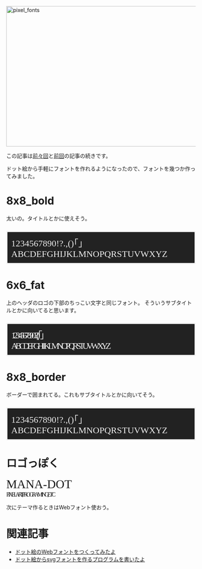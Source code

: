 <a href="http://manaten.net/wp-content/uploads/2014/02/pixel_fonts.png"><img src="http://manaten.net/wp-content/uploads/2014/02/pixel_fonts.png" alt="pixel_fonts" width="664" height="373" class="aligncenter size-full wp-image-906" /></a>

この記事は[前々回](http://blog.manaten.net/entry/pixel-webfont)と[前回](http://blog.manaten.net/entry/pixel-svgfont)の記事の続きです。

ドット絵から手軽にフォントを作れるようになったので、フォントを幾つか作ってみました。


<!-- more -->

<div>
<style>
@font-face {
	font-family: '6x6_fat';
	src:url('http://manaten.net/wp-content/uploads/2014/02/6x6_fat.eot?-rwlf8g');
	src:url('http://manaten.net/wp-content/uploads/2014/02/6x6_fat.eot?#iefix-rwlf8g') format('embedded-opentype'),
		url('http://manaten.net/wp-content/uploads/2014/02/6x6_fat.woff?-rwlf8g') format('woff'),
		url('http://manaten.net/wp-content/uploads/2014/02/6x6_fat.ttf?-rwlf8g') format('truetype'),
		url('http://manaten.net/wp-content/uploads/2014/02/6x6_fat.svg?-rwlf8g#6x6_fat') format('svg');
	font-weight: normal;
	font-style: normal;
}
@font-face {
	font-family: '8x8_bold';
	src:url('http://manaten.net/wp-content/uploads/2014/02/8x8_bold.eot?qerfg');
	src:url('http://manaten.net/wp-content/uploads/2014/02/8x8_bold.eot?#iefixqerfg') format('embedded-opentype'),
		url('http://manaten.net/wp-content/uploads/2014/02/8x8_bold.woff?qerfg') format('woff'),
		url('http://manaten.net/wp-content/uploads/2014/02/8x8_bold.ttf?qerfg') format('truetype'),
		url('http://manaten.net/wp-content/uploads/2014/02/8x8_bold.svg?qerfg#8x8_bold') format('svg');
	font-weight: normal;
	font-style: normal;
}
@font-face {
	font-family: '8x8_border';
	src:url('http://manaten.net/wp-content/uploads/2014/02/8x8_border.eot?-2qbost');
	src:url('http://manaten.net/wp-content/uploads/2014/02/8x8_border.eot?#iefix-2qbost') format('embedded-opentype'),
		url('http://manaten.net/wp-content/uploads/2014/02/8x8_border.woff?-2qbost') format('woff'),
		url('http://manaten.net/wp-content/uploads/2014/02/8x8_border.ttf?-2qbost') format('truetype'),
		url('http://manaten.net/wp-content/uploads/2014/02/8x8_border.svg?-2qbost#8x8_border') format('svg');
	font-weight: normal;
	font-style: normal;
}
pre {
	color: #EEE;
	font-size: 24px;
	border: 3px solid #EEE; padding: 10px; background: #222; border-radius: 4px;
}
._8x8 {
	font-family: '8x8';
}
._6x6_fat {
	font-family: '6x6_fat';
	letter-spacing: -6px;
}
._8x8_bold {
	font-family: '8x8_bold';
}
._8x8_border {
	font-family: '8x8_border';
}
.title-demo {
	font-family: '8x8_bold';
	font-size: 32px;
}
.subtitle-demo {
	font-family: '6x6_fat';
	font-size: 16px;
	letter-spacing: -4px;

}
	</style>
</div>

# 8x8_bold

太いの。タイトルとかに使えそう。

<pre class="_8x8_bold">
1234567890!?.,()｢｣
ABCDEFGHIJKLMNOPQRSTUVWXYZ
</pre>


# 6x6_fat

上のヘッダのロゴの下部のちっこい文字と同じフォント。
そういうサブタイトルとかに向いてると思います。

<pre class="_6x6_fat">
1234567890!?.,()｢｣
ABCDEFGHIJKLMNOPQRSTUVWXYZ
</pre>

# 8x8_border

ボーダーで囲まれてる。これもサブタイトルとかに向いてそう。
<pre class="_8x8_border">
1234567890!?.,()｢｣
ABCDEFGHIJKLMNOPQRSTUVWXYZ
</pre>

# ロゴっぽく

<div class="title-demo">MANA-DOT</div>
<div class="subtitle-demo">PIXEL ART, PROGRAMING, ETC</div>

次にテーマ作るときはWebフォント使おう。


# 関連記事
* [ドット絵のWebフォントをつくってみたよ](http://blog.manaten.net/entry/pixel-webfont)
* [ドット絵からsvgフォントを作るプログラムを書いたよ](http://blog.manaten.net/entry/pixel-svgfont)
